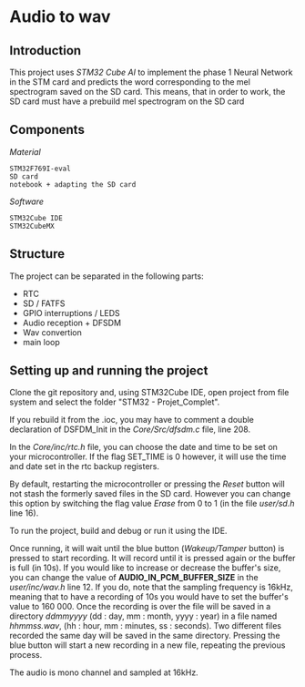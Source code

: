 # Audio to wav

## Introduction 

This project uses *STM32 Cube AI* to implement the phase 1 Neural Network in the STM card and predicts the word corresponding to the mel spectrogram saved on the SD card. This means, that in order to work, the SD card must have a prebuild mel spectrogram on the SD card

## Components
*Material*

    STM32F769I-eval
    SD card
    notebook + adapting the SD card


*Software*

    STM32Cube IDE
    STM32CubeMX

## Structure

The project can be separated in the following parts: 
* RTC
* SD / FATFS
* GPIO interruptions / LEDS
* Audio reception + DFSDM
* Wav convertion
* main loop

## Setting up and running the project

Clone the git repository and, using STM32Cube IDE, open project from file system and select the folder "STM32 - Projet_Complet".

If you rebuild it from the .ioc, you may have to comment a double declaration of DSFDM_Init in the *Core/Src/dfsdm.c* file, line 208. 

In the *Core/inc/rtc.h* file, you can choose the date and time to be set on your microcontroller. If the flag SET_TIME is 0 however, it will use the time and date set in the rtc backup registers.

By default, restarting the microcontroller or pressing the *Reset* button will not stash the formerly saved files in the SD card. However you can change this option by switching the flag value *Erase* from 0 to 1 (in the file *user/sd.h* line 16). 

To run the project, build and debug or run it using the IDE.

Once running, it will wait until the blue button (*Wakeup/Tamper* button) is pressed to start recording. It will record until it is pressed again or the buffer is full (in 10s). If you would like to increase or decrease the buffer's size, you can change the value of **AUDIO_IN_PCM_BUFFER_SIZE** in the *user/inc/wav.h* line 12. If you do, note that the sampling frequency is 16kHz, meaning that to have a recording of 10s you would have to set the buffer's value to 160 000. 
Once the recording is over the file will be saved in a directory *ddmmyyyy* (dd : day, mm : month, yyyy : year) in a file named *hhmmss.wav*, (hh : hour, mm : minutes, ss : seconds). Two different files recorded the same day will be saved in the same directory.
Pressing the blue button will start a new recording in a new file, repeating the previous process. 

The audio is mono channel and sampled at 16kHz.
